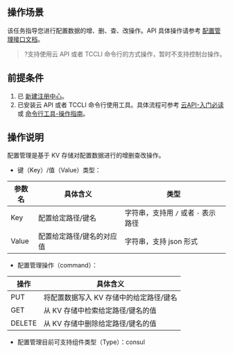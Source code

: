 ## 操作场景
该任务指导您进行配置数据的增、删、查、改操作。API 具体操作请参考 [配置管理接口文档](https://cloud.tencent.com/document/product/1364/54616)。
>?支持使用云 API 或者 TCCLI 命令行的方式操作，暂时不支持控制台操作。


## 前提条件
1. 已 [新建注册中心](https://cloud.tencent.com/document/product/1364/52746)。
2. 已安装云 API 或者 TCCLI 命令行使用工具。具体流程可参考 [云API-入门必读](https://cloud.tencent.com/document/product/1278/46696) 或 [命令行工具-操作指南](https://cloud.tencent.com/document/product/440/39027)。

## 操作说明

配置管理是基于 KV 存储对配置数据进行的增删查改操作。

- 键（Key）/值（Value）类型：

|参数名    |具体含义    |类型    |
|----------|------------|--------|
|Key         |配置给定路径/键名     |字符串，支持用 `/` 或者 `-` 表示路径    |
|Value       |配置给定路径/键名的对应值     |字符串，支持 json 形式    |

- 配置管理操作（command）：

|操作     |具体含义     |
|--------|-------------|
|PUT     |将配置数据写入 KV 存储中的给定路径/键名  |
|GET     |从 KV 存储中检索给定路径/键名的值  |
|DELETE  |从 KV 存储中删除给定路径/键名的值  |

- 配置管理目前可支持组件类型（Type）：consul




